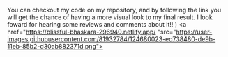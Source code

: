 You can checkout my code on my repository, and by following the link you will get the chance of having a more visual look to my final result. I look foward for hearing some
reviews and comments about it!! ) 
<a href="https://blissful-bhaskara-296940.netlify.app/ "src="https://user-images.githubusercontent.com/81932784/124680023-ed738480-de9b-11eb-85b2-d30ab882371d.png"> </a>
